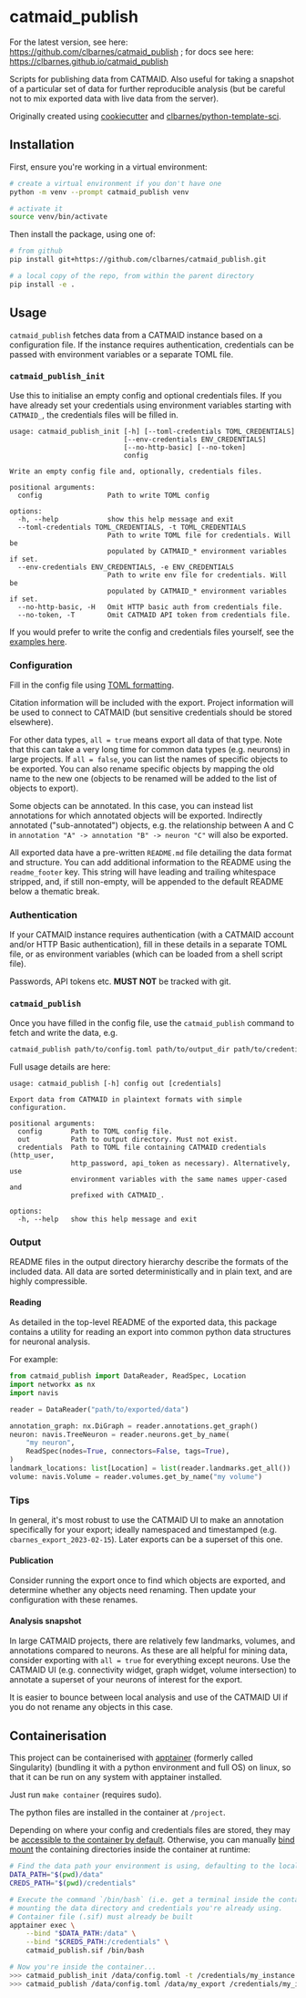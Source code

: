 # catmaid_publish

For the latest version, see here: https://github.com/clbarnes/catmaid_publish ;
for docs see here: https://clbarnes.github.io/catmaid_publish

Scripts for publishing data from CATMAID.
Also useful for taking a snapshot of a particular set of data for further reproducible analysis (but be careful not to mix exported data with live data from the server).

Originally created using
[cookiecutter](https://github.com/cookiecutter/cookiecutter) and
[clbarnes/python-template-sci](https://github.com/clbarnes/python-template-sci).

## Installation

First, ensure you're working in a virtual environment:

```sh
# create a virtual environment if you don't have one
python -m venv --prompt catmaid_publish venv

# activate it
source venv/bin/activate
```

Then install the package, using one of:

```sh
# from github
pip install git+https://github.com/clbarnes/catmaid_publish.git

# a local copy of the repo, from within the parent directory
pip install -e .
```

## Usage

`catmaid_publish` fetches data from a CATMAID instance based on a configuration file.
If the instance requires authentication, credentials can be passed with environment variables or a separate TOML file.

### `catmaid_publish_init`

Use this to initialise an empty config and optional credentials files.
If you have already set your credentials using environment variables starting with `CATMAID_`, the credentials files will be filled in.

```_catmaid_publish_init
usage: catmaid_publish_init [-h] [--toml-credentials TOML_CREDENTIALS]
                            [--env-credentials ENV_CREDENTIALS]
                            [--no-http-basic] [--no-token]
                            config

Write an empty config file and, optionally, credentials files.

positional arguments:
  config                Path to write TOML config

options:
  -h, --help            show this help message and exit
  --toml-credentials TOML_CREDENTIALS, -t TOML_CREDENTIALS
                        Path to write TOML file for credentials. Will be
                        populated by CATMAID_* environment variables if set.
  --env-credentials ENV_CREDENTIALS, -e ENV_CREDENTIALS
                        Path to write env file for credentials. Will be
                        populated by CATMAID_* environment variables if set.
  --no-http-basic, -H   Omit HTTP basic auth from credentials file.
  --no-token, -T        Omit CATMAID API token from credentials file.
```

If you would prefer to write the config and credentials files yourself, see the [examples here](./src/catmaid_publish/).

### Configuration

Fill in the config file using [TOML formatting](https://toml.io/en/).

Citation information will be included with the export.
Project information will be used to connect to CATMAID (but sensitive credentials should be stored elsewhere).

For other data types, `all = true` means export all data of that type.
Note that this can take a very long time for common data types (e.g. neurons) in large projects.
If `all = false`, you can list the names of specific objects to be exported.
You can also rename specific objects by mapping the old name to the new one (objects to be renamed will be added to the list of objects to export).

Some objects can be annotated.
In this case, you can instead list annotations for which annotated objects will be exported.
Indirectly annotated ("sub-annotated") objects, e.g. the relationship between A and C in `annotation "A" -> annotation "B" -> neuron "C"` will also be exported.

All exported data have a pre-written `README.md` file detailing the data format and structure.
You can add additional information to the README using the `readme_footer` key.
This string will have leading and trailing whitespace stripped, and, if still non-empty, will be appended to the default README below a thematic break.

### Authentication

If your CATMAID instance requires authentication (with a CATMAID account and/or HTTP Basic authentication), fill in these details in a separate TOML file, or as environment variables (which can be loaded from a shell script file).

Passwords, API tokens etc. **MUST NOT** be tracked with git.

### `catmaid_publish`

Once you have filled in the config file, use the `catmaid_publish` command to fetch and write the data, e.g.

```sh
catmaid_publish path/to/config.toml path/to/output_dir path/to/credentials.toml
```

Full usage details are here:

```_catmaid_publish
usage: catmaid_publish [-h] config out [credentials]

Export data from CATMAID in plaintext formats with simple configuration.

positional arguments:
  config       Path to TOML config file.
  out          Path to output directory. Must not exist.
  credentials  Path to TOML file containing CATMAID credentials (http_user,
               http_password, api_token as necessary). Alternatively, use
               environment variables with the same names upper-cased and
               prefixed with CATMAID_.

options:
  -h, --help   show this help message and exit
```

### Output

README files in the output directory hierarchy describe the formats of the included data.
All data are sorted deterministically and in plain text, and are highly compressible.

#### Reading

As detailed in the top-level README of the exported data, this package contains a utility for reading an export into common python data structures for neuronal analysis.

For example:

```python
from catmaid_publish import DataReader, ReadSpec, Location
import networkx as nx
import navis

reader = DataReader("path/to/exported/data")

annotation_graph: nx.DiGraph = reader.annotations.get_graph()
neuron: navis.TreeNeuron = reader.neurons.get_by_name(
    "my neuron",
    ReadSpec(nodes=True, connectors=False, tags=True),
)
landmark_locations: list[Location] = list(reader.landmarks.get_all())
volume: navis.Volume = reader.volumes.get_by_name("my volume")
```

### Tips

In general, it's most robust to use the CATMAID UI to make an annotation specifically for your export; ideally namespaced and timestamped (e.g. `cbarnes_export_2023-02-15`).
Later exports can be a superset of this one.

#### Publication

Consider running the export once to find which objects are exported,
and determine whether any objects need renaming.
Then update your configuration with these renames.

#### Analysis snapshot

In large CATMAID projects, there are relatively few landmarks, volumes, and annotations compared to neurons.
As these are all helpful for mining data, consider exporting with `all = true` for everything except neurons.
Use the CATMAID UI (e.g. connectivity widget, graph widget, volume intersection) to annotate a superset of your neurons of interest for the export.

It is easier to bounce between local analysis and use of the CATMAID UI if you do not rename any objects in this case.

## Containerisation

This project can be containerised with [apptainer](https://apptainer.org/docs/user/main/quick_start.html) (formerly called Singularity)
(bundling it with a python environment and full OS) on linux,
so that it can be run on any system with apptainer installed.

Just run `make container` (requires sudo).

The python files are installed in the container at `/project`.

Depending on where your config and credentials files are stored, they may be [accessible to the container by default](https://apptainer.org/docs/user/main/bind_paths_and_mounts.html#system-defined-bind-paths).
Otherwise, you can manually [bind mount](https://apptainer.org/docs/user/main/bind_paths_and_mounts.html) the containing directories inside the container at runtime:

```sh
# Find the data path your environment is using, defaulting to the local ./data
DATA_PATH="$(pwd)/data"
CREDS_PATH="$(pwd)/credentials"

# Execute the command `/bin/bash` (i.e. get a terminal inside the container),
# mounting the data directory and credentials you're already using.
# Container file (.sif) must already be built
apptainer exec \
    --bind "$DATA_PATH:/data" \
    --bind "$CREDS_PATH:/credentials" \
    catmaid_publish.sif /bin/bash

# Now you're inside the container...
>>> catmaid_publish_init /data/config.toml -t /credentials/my_instance.toml
>>> catmaid_publish /data/config.toml /data/my_export /credentials/my_instance.toml
```
